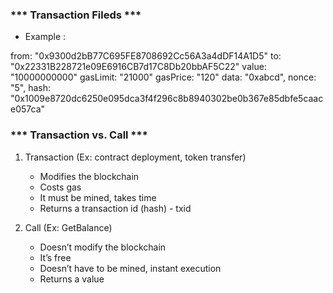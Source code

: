 ### *** Transaction Fileds ***

* Example :

from: "0x9300d2bB77C695FE8708692Cc56A3a4dDF14A1D5" to: "0x22331B228721e09E6916CB7d17C8Db20bbAF5C22" value: "10000000000"
gasLimit: "21000"
gasPrice: "120"
data: "0xabcd",
nonce: "5",
hash: "0x1009e8720dc6250e095dca3f4f296c8b8940302be0b367e85dbfe5caace057ca"

### *** Transaction vs. Call ***

1. Transaction (Ex: contract deployment, token transfer)
    - Modifies the blockchain
    - Costs gas
    - It must be mined, takes time
    - Returns a transaction id (hash) - txid

2. Call (Ex: GetBalance)
    - Doesn’t modify the blockchain
    - It’s free
    - Doesn’t have to be mined, instant execution
    - Returns a value